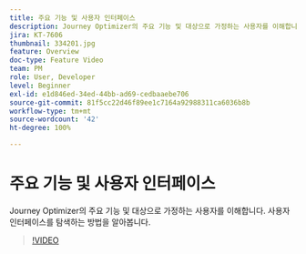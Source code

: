 ```yaml
---
title: 주요 기능 및 사용자 인터페이스
description: Journey Optimizer의 주요 기능 및 대상으로 가정하는 사용자를 이해합니다. 사용자 인터페이스를 탐색하는 방법을 알아봅니다.
jira: KT-7606
thumbnail: 334201.jpg
feature: Overview
doc-type: Feature Video
team: PM
role: User, Developer
level: Beginner
exl-id: e1d846ed-34ed-44bb-ad69-cedbaaebe706
source-git-commit: 81f5cc22d46f89ee1c7164a92988311ca6036b8b
workflow-type: tm+mt
source-wordcount: '42'
ht-degree: 100%

---
```


# 주요 기능 및 사용자 인터페이스

Journey Optimizer의 주요 기능 및 대상으로 가정하는 사용자를 이해합니다. 사용자 인터페이스를 탐색하는 방법을 알아봅니다.

>[!VIDEO](https://video.tv.adobe.com/v/334201?quality=12&learn=on)
